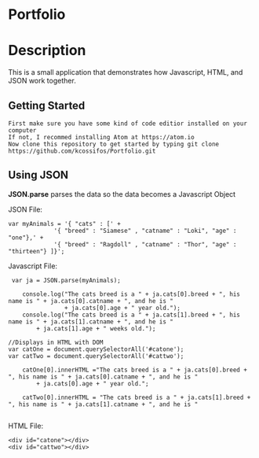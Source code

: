 # Portfolio

# Description
This is a small application that demonstrates how Javascript, HTML, and JSON work together. 

## Getting Started
```
First make sure you have some kind of code editior installed on your computer
If not, I recommed installing Atom at https://atom.io
Now clone this repository to get started by typing git clone https://github.com/kcossifos/Portfolio.git

```
## Using JSON

**JSON.parse** parses the data so the data becomes a Javascript Object

JSON File:
```
var myAnimals = '{ "cats" : [' +
             '{ "breed" : "Siamese" , "catname" : "Loki", "age" : "one"},' +
             '{ "breed" : "Ragdoll" , "catname" : "Thor", "age" : "thirteen"} ]}';
```

Javascript File:
```
 var ja = JSON.parse(myAnimals);

    console.log("The cats breed is a " + ja.cats[0].breed + ", his name is " + ja.cats[0].catname + ", and he is "
                + ja.cats[0].age + " year old.");
    console.log("The cats breed is a " + ja.cats[1].breed + ", his name is " + ja.cats[1].catname + ", and he is "
        + ja.cats[1].age + " weeks old.");

//Displays in HTML with DOM
var catOne = document.querySelectorAll('#catone');
var catTwo = document.querySelectorAll('#cattwo');

    catOne[0].innerHTML ="The cats breed is a " + ja.cats[0].breed + ", his name is " + ja.cats[0].catname + ", and he is "
        + ja.cats[0].age + " year old.";

    catTwo[0].innerHTML = "The cats breed is a " + ja.cats[1].breed + ", his name is " + ja.cats[1].catname + ", and he is "
     
```

HTML File:
```
<div id="catone"></div>
<div id="cattwo"></div>
```
